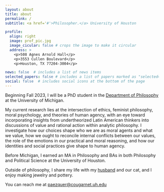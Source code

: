 ```yaml
---
layout: about
title: about
permalink: /
subtitle: <a href='#'>Philosopher.</a> University of Houston 

profile:
  align: right
  image: prof_pic.jpg
  image_cicular: false # crops the image to make it circular
  address: >
    <p>508 Agnes Arnold Hall</p>
    <p>3553 Cullen Boulevard</p>
    <p>Houston, TX 77204-3004</p>

news: false  # includes a list of news items
selected_papers: false # includes a list of papers marked as "selected={true}"
social: false  # includes social icons at the bottom of the page
---
```


Beginning Fall 2023, I will be a PhD student in the [Department of Philosophy](https://lsa.umich.edu/philosophy) at the University of Michigan. 

My current research lies at the intersection of ethics, feminist philosophy, moral psychology, and theories of human agency, with an eye toward incorporating insights from undertheorized Latin American thinkers into discussions of value and rational action within analytic philosophy. I investigate how our choices shape who we are as moral agents and what we value, how we ought to reconcile internal conflicts between our values, the role of the emotions in our practical and moral reasoning, and how our identities and social practices give shape to human agency. 


Before Michigan, I earned an MA in Philosophy and BAs in both Philosophy and Political Science at the University of Houston.


Outside of philosophy, I share my life with my [husband](http://phkieval.com) and our cat, and I enjoy making jewelry and pottery.

You can reach me at [paezquer@cougarnet.uh.edu](mailto:paezquer@cougarnet.uh.edu)

